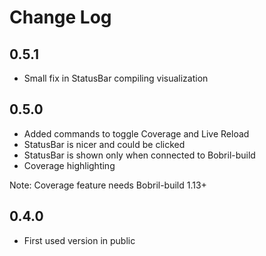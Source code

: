 # Change Log

## 0.5.1

- Small fix in StatusBar compiling visualization

## 0.5.0

- Added commands to toggle Coverage and Live Reload
- StatusBar is nicer and could be clicked
- StatusBar is shown only when connected to Bobril-build
- Coverage highlighting

Note: Coverage feature needs Bobril-build 1.13+

## 0.4.0

- First used version in public

